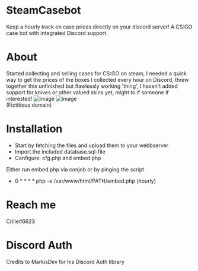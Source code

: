 # SteamCasebot
Keep a hourly track on case prices directly on your discord server!
A CS:GO case bot with integrated Discord support.

# About
Started collecting and selling cases for CS:GO on steam, I needed a quick way to get the prices of the boxes I collected every hour on Discord, threw together this unfinished but flawlessly working 'thing', I haven't added support for knives or other valued skins yet, might to if someone if interested!
![image](https://user-images.githubusercontent.com/20803604/203655421-8b66b9b4-a258-4210-9662-6da199316dbb.png)
![image](https://user-images.githubusercontent.com/20803604/203655695-18e28d5e-19d2-42e5-8df2-094c9fd6d559.png)
<br>(Fictitious domain)




# Installation
* Start by fetching the files and upload them to your webbserver
* Import the included database.sql-file
* Configure: cfg.php and embed.php

Either run embed.php via conjob or by pinging the script
* 0 * * * * php -e /var/www/html/PATH/embed.php
(hourly)

# Reach me
Crille#6623


# Discord Auth
Credits to MarkisDev for his Discord Auth library
